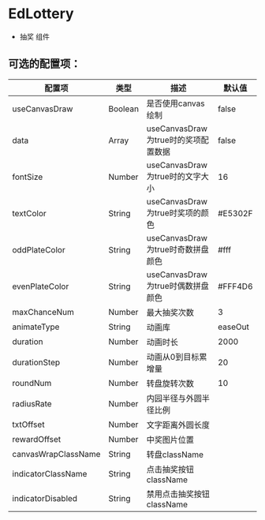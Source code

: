 # EdLottery

* 抽奖 组件
 
## 可选的配置项：


 配置项 | 类型 | 描述 | 默认值 
------------------|---------|-------------------------------- |-----
 useCanvasDraw    | Boolean | 是否使用canvas绘制           | false 
 data             | Array   | useCanvasDraw为true时的奖项配置数据    | false
 fontSize         | Number  | useCanvasDraw为true时的文字大小    | 16
 textColor        | String  | useCanvasDraw为true时奖项的颜色 | #E5302F
 oddPlateColor    | String  | useCanvasDraw为true时奇数拼盘颜色 | #fff
 evenPlateColor   | String  | useCanvasDraw为true时偶数拼盘颜色 | #FFF4D6
 maxChanceNum     | Number  | 最大抽奖次数 | 3
 animateType      | String  | 动画库   | easeOut
 duration         | Number  | 动画时长 |  2000
 durationStep     | Number  | 动画从0到目标累增量 |  20
 roundNum         | Number  | 转盘旋转次数 |  10
 radiusRate       | Number  | 内园半径与外圆半径比例
 txtOffset        | Number  | 文字距离外圆长度
 rewardOffset     | Number  | 中奖图片位置
 canvasWrapClassName  | String  | 转盘className |  
 indicatorClassName   | String  | 点击抽奖按钮className |  
 indicatorDisabled    | String  | 禁用点击抽奖按钮className |  
   


